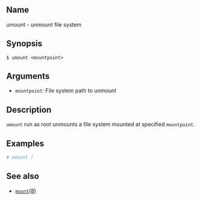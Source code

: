 ## Name

umount - unmount file system

## Synopsis

```**sh
$ umount <mountpoint>
```

## Arguments

-   `mountpoint`: File system path to unmount

## Description

`umount` run as root unmounts a file system mounted at specified `mountpoint`.

## Examples

```sh
# umount /
```

## See also

-   [`mount`(8)](help://man/8/mount)
